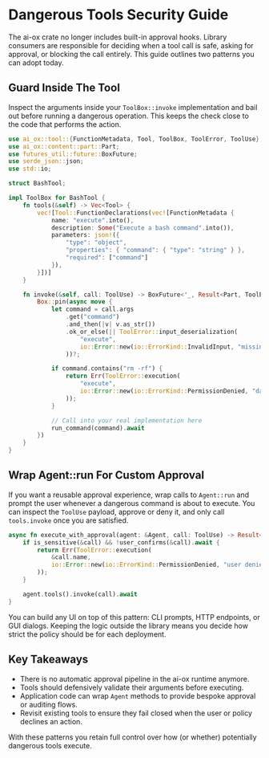 # Dangerous Tools Security Guide

The ai-ox crate no longer includes built-in approval hooks. Library consumers are responsible for deciding when a tool call is safe, asking for approval, or blocking the call entirely. This guide outlines two patterns you can adopt today.

## Guard Inside The Tool

Inspect the arguments inside your `ToolBox::invoke` implementation and bail out before running a dangerous operation. This keeps the check close to the code that performs the action.

```rust
use ai_ox::tool::{FunctionMetadata, Tool, ToolBox, ToolError, ToolUse};
use ai_ox::content::part::Part;
use futures_util::future::BoxFuture;
use serde_json::json;
use std::io;

struct BashTool;

impl ToolBox for BashTool {
    fn tools(&self) -> Vec<Tool> {
        vec![Tool::FunctionDeclarations(vec![FunctionMetadata {
            name: "execute".into(),
            description: Some("Execute a bash command".into()),
            parameters: json!({
                "type": "object",
                "properties": { "command": { "type": "string" } },
                "required": ["command"]
            }),
        }])]
    }

    fn invoke(&self, call: ToolUse) -> BoxFuture<'_, Result<Part, ToolError>> {
        Box::pin(async move {
            let command = call.args
                .get("command")
                .and_then(|v| v.as_str())
                .ok_or_else(|| ToolError::input_deserialization(
                    "execute",
                    io::Error::new(io::ErrorKind::InvalidInput, "missing command"),
                ))?;

            if command.contains("rm -rf") {
                return Err(ToolError::execution(
                    "execute",
                    io::Error::new(io::ErrorKind::PermissionDenied, "dangerous command blocked"),
                ));
            }

            // Call into your real implementation here
            run_command(command).await
        })
    }
}
```

## Wrap Agent::run For Custom Approval

If you want a reusable approval experience, wrap calls to `Agent::run` and prompt the user whenever a dangerous command is about to execute. You can inspect the `ToolUse` payload, approve or deny it, and only call `tools.invoke` once you are satisfied.

```rust
async fn execute_with_approval(agent: &Agent, call: ToolUse) -> Result<Part, ToolError> {
    if is_sensitive(&call) && !user_confirms(&call).await {
        return Err(ToolError::execution(
            &call.name,
            io::Error::new(io::ErrorKind::PermissionDenied, "user denied request"),
        ));
    }

    agent.tools().invoke(call).await
}
```

You can build any UI on top of this pattern: CLI prompts, HTTP endpoints, or GUI dialogs. Keeping the logic outside the library means you decide how strict the policy should be for each deployment.

## Key Takeaways

- There is no automatic approval pipeline in the ai-ox runtime anymore.
- Tools should defensively validate their arguments before executing.
- Application code can wrap `Agent` methods to provide bespoke approval or auditing flows.
- Revisit existing tools to ensure they fail closed when the user or policy declines an action.

With these patterns you retain full control over how (or whether) potentially dangerous tools execute.
